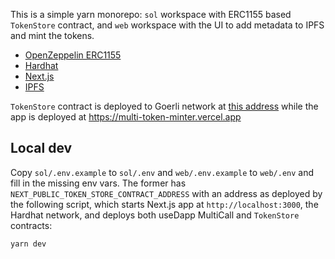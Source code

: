 This is a simple yarn monorepo: `sol` workspace with ERC1155 based `TokenStore` contract, and `web` workspace with the UI to add metadata to IPFS and mint the tokens.

- [OpenZeppelin ERC1155](https://docs.openzeppelin.com/contracts/3.x/erc1155)
- [Hardhat](https://hardhat.org/)
- [Next.js](https://nextjs.org/)
- [IPFS](https://ipfs.io/)

`TokenStore` contract is deployed to Goerli network at [this address](https://goerli.etherscan.io/address/0x22448d0D2a0685c713e568272de1aFc7F8BEE644) while the app is deployed at https://multi-token-minter.vercel.app

## Local dev

Copy `sol/.env.example` to `sol/.env` and `web/.env.example` to `web/.env` and fill in the missing env vars. The former has `NEXT_PUBLIC_TOKEN_STORE_CONTRACT_ADDRESS` with an address as deployed by the following script, which starts Next.js app at `http://localhost:3000`, the Hardhat network, and deploys both useDapp MultiCall and `TokenStore` contracts:

```bash
yarn dev
```